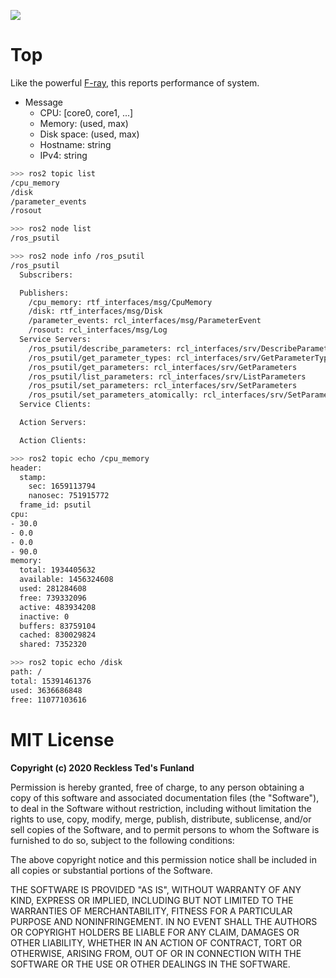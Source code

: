 ![](https://spectrum.ieee.org/image/Mjg5MjEzMg.jpeg)

# Top

Like the powerful [F-ray][1], this reports performance of system.

- Message
    - CPU: [core0, core1, ...]
    - Memory: (used, max)
    - Disk space: (used, max)
    - Hostname: string
    - IPv4: string

```bash
>>> ros2 topic list
/cpu_memory
/disk
/parameter_events
/rosout
```

```bash
>>> ros2 node list
/ros_psutil
```

```bash
>>> ros2 node info /ros_psutil
/ros_psutil
  Subscribers:

  Publishers:
    /cpu_memory: rtf_interfaces/msg/CpuMemory
    /disk: rtf_interfaces/msg/Disk
    /parameter_events: rcl_interfaces/msg/ParameterEvent
    /rosout: rcl_interfaces/msg/Log
  Service Servers:
    /ros_psutil/describe_parameters: rcl_interfaces/srv/DescribeParameters
    /ros_psutil/get_parameter_types: rcl_interfaces/srv/GetParameterTypes
    /ros_psutil/get_parameters: rcl_interfaces/srv/GetParameters
    /ros_psutil/list_parameters: rcl_interfaces/srv/ListParameters
    /ros_psutil/set_parameters: rcl_interfaces/srv/SetParameters
    /ros_psutil/set_parameters_atomically: rcl_interfaces/srv/SetParametersAtomically
  Service Clients:

  Action Servers:

  Action Clients:
```

```bash
>>> ros2 topic echo /cpu_memory
header:
  stamp:
    sec: 1659113794
    nanosec: 751915772
  frame_id: psutil
cpu:
- 30.0
- 0.0
- 0.0
- 90.0
memory:
  total: 1934405632
  available: 1456324608
  used: 281284608
  free: 739332096
  active: 483934208
  inactive: 0
  buffers: 83759104
  cached: 830029824
  shared: 7352320
```

```bash
>>> ros2 topic echo /disk                       
path: /
total: 15391461376
used: 3636686848
free: 11077103616
```

# MIT License

**Copyright (c) 2020 Reckless Ted's Funland**

Permission is hereby granted, free of charge, to any person obtaining a copy
of this software and associated documentation files (the "Software"), to deal
in the Software without restriction, including without limitation the rights
to use, copy, modify, merge, publish, distribute, sublicense, and/or sell
copies of the Software, and to permit persons to whom the Software is
furnished to do so, subject to the following conditions:

The above copyright notice and this permission notice shall be included in all
copies or substantial portions of the Software.

THE SOFTWARE IS PROVIDED "AS IS", WITHOUT WARRANTY OF ANY KIND, EXPRESS OR
IMPLIED, INCLUDING BUT NOT LIMITED TO THE WARRANTIES OF MERCHANTABILITY,
FITNESS FOR A PARTICULAR PURPOSE AND NONINFRINGEMENT. IN NO EVENT SHALL THE
AUTHORS OR COPYRIGHT HOLDERS BE LIABLE FOR ANY CLAIM, DAMAGES OR OTHER
LIABILITY, WHETHER IN AN ACTION OF CONTRACT, TORT OR OTHERWISE, ARISING FROM,
OUT OF OR IN CONNECTION WITH THE SOFTWARE OR THE USE OR OTHER DEALINGS IN THE
SOFTWARE.

[1]: https://futurama.fandom.com/wiki/F-Ray
